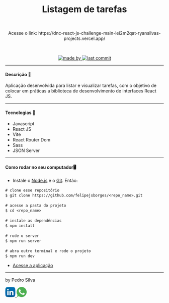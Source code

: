 <div align="center">
	<h1>Listagem de tarefas</h1>
	<br/>
	<p> Acesse o link: https://dnc-react-js-challenge-main-lei2m2qat-ryansilvas-projects.vercel.app/ </p>
	<br/>
	<p align="center">
		<a href="https://www.linkedin.com/in/pedro-silva-24421228a/">
		  <img alt="made by" src="https://img.shields.io/badge/made%20by-Pedro%20Silva-orange">
		</a>
		<a href="https://github.com/PedroSilvDev-0/">
		  <img alt="last commit" src="https://img.shields.io/github/last-commit/PedroSilvDev-0/PedroSilvDev-0">
		</a>
	</p>
</div>

<hr>

<h4>Descrição 📄</h4>

Aplicação desenvolvida para listar e visualizar tarefas, com o objetivo de colocar em práticas a biblioteca de desenvolvimento de interfaces React JS.

<hr>

<h4>Tecnologias 🚀</h4>

- Javascript
- React JS
- Vite
- React Router Dom
- Sass
- JSON Server

<hr>

<h4>Como rodar no seu computador🖥️</h4>

- Instale o [Node.js](https://nodejs.org/en/download/) e o [Git](https://git-scm.com/book/en/v2/Getting-Started-Installing-Git). Então:

```
# clone esse repositório
$ git clone https://github.com/felipejsborges/<repo_name>.git

# acesse a pasta do projeto
$ cd <repo_name>

# instale as dependências
$ npm install

# rode o server
$ npm run server

# abra outro terminal e rode o projeto
$ npm run dev
```
- [Acesse a aplicação](http://localhost:5173)

<hr>

by Pedro Silva <br>
<div>
	<a href="https://www.linkedin.com/in/pedro-silva-24421228a/">
		<img width="32px" src="https://github.com/felipejsborges/felipejsborges/blob/master/assets/linkedin.svg" alt="LinkedIn">
	</a>
	<a href="https://wa.me/+55088993505836">
		<img width="32px" src="https://github.com/felipejsborges/felipejsborges/blob/master/assets/whatsapp.svg" alt="WhatsApp">
	</a>
</div>

